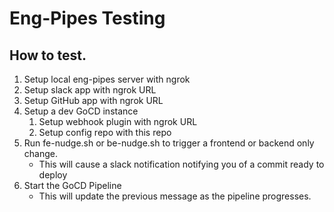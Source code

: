 # Eng-Pipes Testing

## How to test.

1. Setup local eng-pipes server with ngrok
1. Setup slack app with ngrok URL
1. Setup GitHub app with ngrok URL
1. Setup a dev GoCD instance
    1. Setup webhook plugin with ngrok URL
    1. Setup config repo with this repo
1. Run fe-nudge.sh or be-nudge.sh to trigger a frontend or backend only change.
    - This will cause a slack notification notifying you of a commit ready to deploy
1. Start the GoCD Pipeline
    - This will update the previous message as the pipeline progresses.
